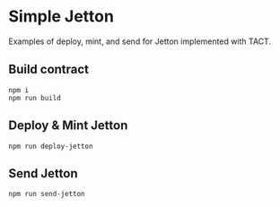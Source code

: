 # Simple Jetton

Examples of deploy, mint, and send for Jetton implemented with TACT. 



## Build contract

```
npm i
npm run build
```

## Deploy & Mint Jetton

```
npm run deploy-jetton
```

## Send Jetton

```
npm run send-jetton
```
